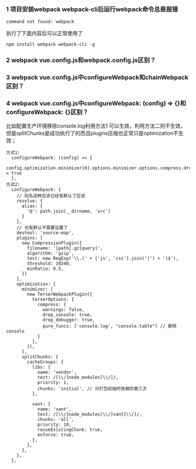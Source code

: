 ### 1 项目安装webpack webpack-cli后运行webpack命令总是报错

```
command not found: webpack
```
执行了下面内容后可以正常使用了
```
npm install webpack webpack-cli -g
```


### 2 webpack vue.config.js和webpack.config.js区别？

### 3 webpack vue.config.js中configureWebpack和chainWebpack区别？

### 4 webpack vue.config.js中configureWebpack: (config) => {}和configureWebpack: {}区别？

比如配置生产环境移除console.log利用方法1 可以生效，利用方法二则不生效，但是splitChunks是成功执行了的而且plugins压缩也正常只是optimization不生效；
```
方式1:
  configureWebpack: (config) => {
    config.optimization.minimizer[0].options.minimizer.options.compress.drop_console = true
  },
方式2:
  configureWebpack: {
    // 别名这种应该已经有默认了应该
    resolve: {
      alias: {
        '@': path.join(__dirname, 'src')
      }
    },
    // 也有默认不需要设置了
    devtool: 'source-map',
    plugins: [
      new CompressionPlugin({
        filename: '[path].gz[query]',
        algorithm: 'gzip',
        test: new RegExp('\\.(' + ['js', 'css'].join('|') + ')$'),
        threshold: 10240,
        minRatio: 0.5,
      })
    ],
    optimization: {
      minimizer: [
        new TerserWebpackPlugin({
          terserOptions: {
            compress: {
              warnings: false,
              drop_console: true,
              drop_debugger: true,
              pure_funcs: ['console.log', "console.table"] // 删除console
            }
          },
        }),
      ],
      splitChunks: {
        cacheGroups: {
          libs: {
            name: 'vendor',
            test: /[\\/]node_modules[\\/]/,
            priority: 1,
            chunks: 'initial', // 只打包初始时依赖的第三方
          },

          vant: {
            name: 'vant',
            test: /[\\/]node_modules[\\/]vant[\\/]/,
            chunks: 'all',
            priority: 10,
            reuseExistingChunk: true,
            enforce: true,
          },
        },
      },
    },
  },
```
```

```

